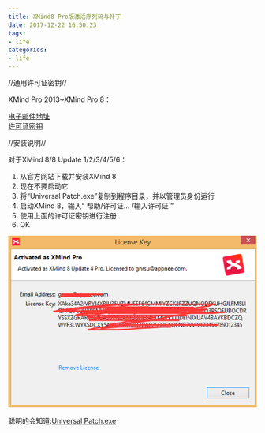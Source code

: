 ```yaml
---
title: XMind8 Pro版激活序列码与补丁
date: 2017-12-22 16:50:23
tags:
- life
categories:
- life
---
```


//通用许可证密钥//

XMind Pro 2013~XMind Pro 8：
<!--more-->
[电子邮件地址](gnrsu@appnee.com)  
[许可证密钥](XAka34A2rVRYJ4XBIU35UZMUEEF64CMMIYZCK2FZZUQNODEKUHGJLFMSLIQMQUCUBXRENLK6NZL37JXP4PZXQFILMQ2RG5R7G4QNDO3PSOEUBOCDRYSSXZGRARV6MGA33TN2AMUBHEL4FXMWYTTJDEINJXUAV4BAYKBDCZQWVF3LWYXSDCXY546U3NBGOI3ZPAP2SO3CSQFNB7VVIY123456789012345)


//安装说明//

对于XMind 8/8 Update 1/2/3/4/5/6：

1. 从官方网站下载并安装XMind 8
2. 现在不要启动它
3. 将“Universal Patch.exe”复制到程序目录，并以管理员身份运行
4. 启动XMind 8，输入“ 帮助/许可证... /输入许可证 ”
5. 使用上面的许可证密钥进行注册
6. OK

![](https://raw.githubusercontent.com/akkuman/pic/master/img/c0264382gy1fmpnqbummcj20ep0a5aam.jpg)


聪明的会知道:[Universal Patch.exe](aHR0cHM6Ly9kcml2ZS5nb29nbGUuY29tL2ZpbGUvZC8xdTVLR3pkbldqMWNzbGtwNkxoYmFhV1JiUDZXQTlqTVEvdmlldz91c3A9c2hhcmluZw==)